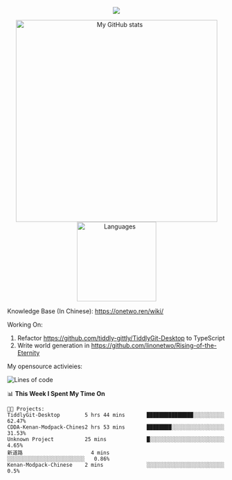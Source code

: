 <a href="https://github.com/linonetwo">
    <p align="center">
        <img src="https://github-profile-trophy.vercel.app/?username=linonetwo&column=7&theme=onedark"/>
    </p>
</a>
<a align="center" href="https://github.com/linonetwo">
  <p align="center">
    <img src="https://github-readme-stats.vercel.app/api?username=linonetwo&show_icons=true&count_private=true" alt="My GitHub stats" width="465"/>
    <img src="https://github-readme-stats.vercel.app/api/top-langs/?username=linonetwo&layout=compact&langs_count=10" alt="Languages" height="183">
  </p>
</a>

Knowledge Base (In Chinese): https://onetwo.ren/wiki/

Working On: 

1. Refactor https://github.com/tiddly-gittly/TiddlyGit-Desktop to TypeScript
1. Write world generation in https://github.com/linonetwo/Rising-of-the-Eternity

My opensource activieies:

<!--START_SECTION:waka-->
![Lines of code](https://img.shields.io/badge/From%20Hello%20World%20I%27ve%20Written-2.5%20million%20lines%20of%20code-blue)

📊 **This Week I Spent My Time On** 

```text
🐱‍💻 Projects: 
TiddlyGit-Desktop        5 hrs 44 mins       ███████████████░░░░░░░░░░   62.47% 
CDDA-Kenan-Modpack-Chines2 hrs 53 mins       ████████░░░░░░░░░░░░░░░░░   31.53% 
Unknown Project          25 mins             █░░░░░░░░░░░░░░░░░░░░░░░░   4.65% 
新道路                      4 mins              ░░░░░░░░░░░░░░░░░░░░░░░░░   0.86% 
Kenan-Modpack-Chinese    2 mins              ░░░░░░░░░░░░░░░░░░░░░░░░░   0.5%

```


<!--END_SECTION:waka-->
